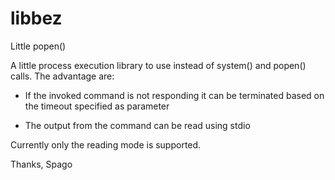# libbez
Little popen()

A little process execution library to use instead of system() and popen() calls.
The advantage  are:


  * If the invoked command is not responding it can be terminated based on
    the timeout specified as parameter

  * The output from the command can be read using stdio

Currently only the reading mode is supported.

Thanks,
Spago

